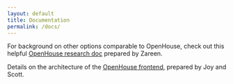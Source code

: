 ```yaml
---
layout: default
title: Documentation
permalink: /docs/
---
```



<p>For background on other options comparable to OpenHouse, check out this helpful
<a href="https://docs.google.com/document/d/1EJKKn9dYvFpgbN8Ogdo1sRG1aOYWA433QEedFW8WVnE/edit?usp=sharing">OpenHouse research doc</a> prepared
by Zareen.</p>

<p>Details on the architecture of the <a href="https://docs.google.com/document/d/12LKwcF1h0TarVTSFPRLXe4MerOCGkJUfw18Mz6ezEa4/edit#heading=h.z9nms4qfp7xt">OpenHouse frontend</a>, prepared by Joy and Scott.</p>
